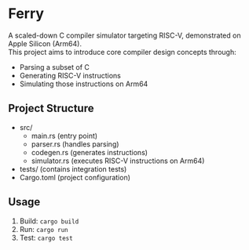 # Ferry

A scaled-down C compiler simulator targeting RISC-V, demonstrated on Apple Silicon (Arm64).  
This project aims to introduce core compiler design concepts through:

- Parsing a subset of C
- Generating RISC-V instructions
- Simulating those instructions on Arm64

## Project Structure
- src/  
  - main.rs (entry point)  
  - parser.rs (handles parsing)  
  - codegen.rs (generates instructions)  
  - simulator.rs (executes RISC-V instructions on Arm64)  
- tests/ (contains integration tests)  
- Cargo.toml (project configuration)  

## Usage
1. Build: `cargo build`  
2. Run: `cargo run`  
3. Test: `cargo test`
